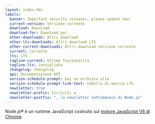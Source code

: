 ```yaml
---
layout: index.hbs
labels:
  banner: Important security releases, please update now!
  current-version: Versione corrente
  download: Download
  download-for: Download per
  other-downloads: Altri download
  other-lts-downloads: Altri download LTS
  other-current-downloads: Altri download versione corrente
  current: Corrente
  lts: LTS
  tagline-current: Ultime funzionalità
  tagline-lts: Consigliata
  changelog: Changelog
  api: Documentazione API
  version-schedule-prompt: Dai un'occhiata alla
  version-schedule-prompt-link-text: tabella di marcia LTS.
  newsletter: true
  newsletter-prefix: Iscriviti a
  newsletter-postfix: ", la newsletter settimanale di Node.js"
---
```


Node.js® è un runtime JavaScript costruito sul [motore JavaScript V8 di Chrome](https://developers.google.com/v8/).
